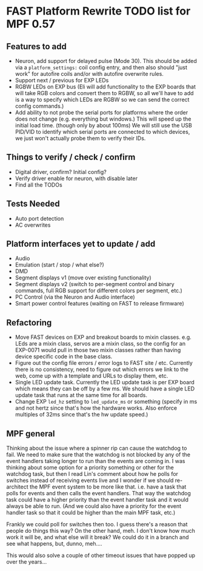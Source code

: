 # FAST Platform Rewrite TODO list for MPF 0.57

## Features to add

* Neuron, add support for delayed pulse (Mode 30). This should be added via a `platform_settings:` coil config entry, and then also should "just work" for autofire coils and/or with autofire overwrite rules.
* Support next / previous for EXP LEDs
* RGBW LEDs on EXP bus (Eli will add functionality to the EXP boards that will take RGB colors and convert them to RGBW, so all we'll have to add is a way to specify which LEDs are RGBW so we can send the correct config commands.)
* Add ability to not probe the serial ports for platforms where the order does not change (e.g. everything but windows.) This will speed up the initial load time. (though only by about 100ms) We will still use the USB PID/VID to identify which serial ports are connected to which devices, we just won't actually probe them to verify their IDs.

## Things to verify / check / confirm

* Digital driver, confirm? Initial config?
* Verify driver enable for neuron, with disable later
* Find all the TODOs

## Tests Needed

* Auto port detection
* AC overwrites

## Platform interfaces yet to update / add

* Audio
* Emulation (start / stop / what else?)
* DMD
* Segment displays v1 (move over existing functionality)
* Segment displays v2 (switch to per-segment control and binary commands, full RGB support for different colors per segment, etc.)
* PC Control (via the Neuron and Audio interface)
* Smart power control features (waiting on FAST to release firmware)

## Refactoring

* Move FAST devices on EXP and breakout boards to mixin classes. e.g. LEds are a mixin class, servos are a mixin class, so the config for an EXP-0071 would pull in those two mixin classes rather than having device specific code in the base class.
* Figure out the config file errors / error logs to FAST site / etc. Currently there is no consistency, need to figure out which errors we link to the web, come up with a template and URLs to display them, etc.
* Single LED update task. Currently the LED update task is per EXP board which means they can be off by a few ms. We should have a single LED update task that runs at the same time for all boards.
* Change EXP `led_hz` setting to `led_update_ms` or something (specify in ms and not hertz since that's how the hardware works. Also enforce multiples of 32ms since that's the hw update speed.)

## MPF general

Thinking about the issue where a spinner rip can cause the watchdog to fail. We need to make sure that the watchdog is not blocked by any of the event handlers taking longer to run than the events are coming in. I was thinking about some option for a priority something or other for the watchdog task, but then I read Lin's comment about how he polls for switches instead of receiving events live and I wonder if we should re-architect the MPF event system to be more like that. i.e. have a task that polls for events and then calls the event handlers. That way the watchdog task could have a higher priority than the event handler task and it would always be able to run. (And we could also have a priority for the event handler task so that it could be higher than the main MPF task, etc.)

Frankly we could poll for switches then too. I guess there's a reason that people do things this way? On the other hand, meh. I don't know how much work it will be, and what else will it break? We could do it in a branch and see what happens, but, dunno, meh....

This would also solve a couple of other timeout issues that have popped up over the years...

